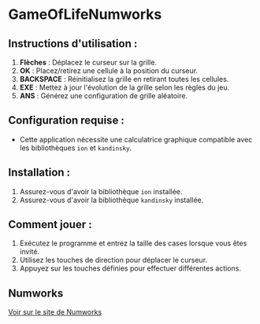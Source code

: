 # GameOfLifeNumworks

## Instructions d'utilisation :
1. **Flèches** : Déplacez le curseur sur la grille.
2. **OK** : Placez/retirez une cellule à la position du curseur.
3. **BACKSPACE** : Réinitialisez la grille en retirant toutes les cellules.
4. **EXE** : Mettez à jour l'évolution de la grille selon les règles du jeu.
5. **ANS** : Générez une configuration de grille aléatoire.

## Configuration requise :
- Cette application nécessite une calculatrice graphique compatible avec les bibliothèques `ion` et `kandinsky`.

## Installation :
1. Assurez-vous d'avoir la bibliothèque `ion` installée.
2. Assurez-vous d'avoir la bibliothèque `kandinsky` installée.

## Comment jouer :
1. Exécutez le programme et entrez la taille des cases lorsque vous êtes invité.
2. Utilisez les touches de direction pour déplacer le curseur.
3. Appuyez sur les touches définies pour effectuer différentes actions.

## Numworks

[Voir sur le site de Numworks](https://my.numworks.com/python/guillaume-triay/jeu_de_la_vie)
